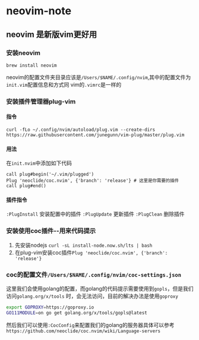 # neovim-note

## neovim 是新版vim更好用

### 安装neovim

`brew install neovim`

neovim的配置文件夹目录应该是`/Users/$NAME/.config/nvim`,其中的配置文件为`init.vim`配置信息和方式同
vim的`.vimrc`是一样的

### 安装插件管理器plug-vim

#### 指令
`curl -fLo ~/.config/nvim/autoload/plug.vim --create-dirs https://raw.githubusercontent.com/junegunn/vim-plug/master/plug.vim`

#### 用法
在`init.nvim`中添加如下代码
```
call plug#begin('~/.vim/plugged')
Plug 'neoclide/coc.nvim', {'branch': 'release'} # 这里是你需要的插件
call plug#end()
```

#### 插件指令

`:PlugInstall` 安装配置中的插件
`:PlugUpdate` 更新插件
`:PlugClean` 删除插件

### 安装使用coc插件--用来代码提示

1. 先安装nodejs `curl -sL install-node.now.sh/lts | bash`
2. 在plug-vim安装coc插件`Plug 'neoclide/coc.nvim', {'branch': 'release'}`

### coc的配置文件`/Users/$NAME/.config/nvim/coc-settings.json`

这里我们会使用golang的配置，而golang的代码提示需要使用到`gopls`，但是我们访问`golang.org/x/tools`
时，会无法访问，目前的解决办法是使用`goproxy`

```bash
export GOPROXY=https://goproxy.io
GO111MODULE=on go get golang.org/x/tools/gopls@latest
```

然后我们可以使用`:CocConfig`来配置我们的golang的服务器具体可以参考`https://github.com/neoclide/coc.nvim/wiki/Language-servers`
